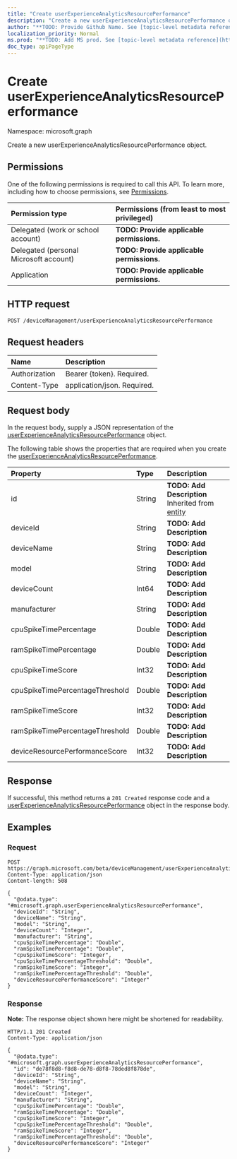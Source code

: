 ```yaml
---
title: "Create userExperienceAnalyticsResourcePerformance"
description: "Create a new userExperienceAnalyticsResourcePerformance object."
author: "**TODO: Provide Github Name. See [topic-level metadata reference](https://msgo.azurewebsites.net/add/document/guidelines/metadata.html#topic-level-metadata)**"
localization_priority: Normal
ms.prod: "**TODO: Add MS prod. See [topic-level metadata reference](https://msgo.azurewebsites.net/add/document/guidelines/metadata.html#topic-level-metadata)**"
doc_type: apiPageType
---
```


# Create userExperienceAnalyticsResourcePerformance
Namespace: microsoft.graph

Create a new userExperienceAnalyticsResourcePerformance object.

## Permissions
One of the following permissions is required to call this API. To learn more, including how to choose permissions, see [Permissions](/graph/permissions-reference).

|Permission type|Permissions (from least to most privileged)|
|:---|:---|
|Delegated (work or school account)|**TODO: Provide applicable permissions.**|
|Delegated (personal Microsoft account)|**TODO: Provide applicable permissions.**|
|Application|**TODO: Provide applicable permissions.**|

## HTTP request

<!-- {
  "blockType": "ignored"
}
-->
``` http
POST /deviceManagement/userExperienceAnalyticsResourcePerformance
```

## Request headers
|Name|Description|
|:---|:---|
|Authorization|Bearer {token}. Required.|
|Content-Type|application/json. Required.|

## Request body
In the request body, supply a JSON representation of the [userExperienceAnalyticsResourcePerformance](../resources/intune-userexperienceanalyticsresourceperformance.md) object.

The following table shows the properties that are required when you create the [userExperienceAnalyticsResourcePerformance](../resources/intune-userexperienceanalyticsresourceperformance.md).

|Property|Type|Description|
|:---|:---|:---|
|id|String|**TODO: Add Description** Inherited from [entity](../resources/entity.md)|
|deviceId|String|**TODO: Add Description**|
|deviceName|String|**TODO: Add Description**|
|model|String|**TODO: Add Description**|
|deviceCount|Int64|**TODO: Add Description**|
|manufacturer|String|**TODO: Add Description**|
|cpuSpikeTimePercentage|Double|**TODO: Add Description**|
|ramSpikeTimePercentage|Double|**TODO: Add Description**|
|cpuSpikeTimeScore|Int32|**TODO: Add Description**|
|cpuSpikeTimePercentageThreshold|Double|**TODO: Add Description**|
|ramSpikeTimeScore|Int32|**TODO: Add Description**|
|ramSpikeTimePercentageThreshold|Double|**TODO: Add Description**|
|deviceResourcePerformanceScore|Int32|**TODO: Add Description**|



## Response

If successful, this method returns a `201 Created` response code and a [userExperienceAnalyticsResourcePerformance](../resources/intune-userexperienceanalyticsresourceperformance.md) object in the response body.

## Examples

### Request
<!-- {
  "blockType": "request",
  "name": "create_userexperienceanalyticsresourceperformance_from_"
}
-->
``` http
POST https://graph.microsoft.com/beta/deviceManagement/userExperienceAnalyticsResourcePerformance
Content-Type: application/json
Content-length: 508

{
  "@odata.type": "#microsoft.graph.userExperienceAnalyticsResourcePerformance",
  "deviceId": "String",
  "deviceName": "String",
  "model": "String",
  "deviceCount": "Integer",
  "manufacturer": "String",
  "cpuSpikeTimePercentage": "Double",
  "ramSpikeTimePercentage": "Double",
  "cpuSpikeTimeScore": "Integer",
  "cpuSpikeTimePercentageThreshold": "Double",
  "ramSpikeTimeScore": "Integer",
  "ramSpikeTimePercentageThreshold": "Double",
  "deviceResourcePerformanceScore": "Integer"
}
```


### Response
**Note:** The response object shown here might be shortened for readability.
<!-- {
  "blockType": "response",
  "truncated": true,
  "@odata.type": "microsoft.graph.userExperienceAnalyticsResourcePerformance"
}
-->
``` http
HTTP/1.1 201 Created
Content-Type: application/json

{
  "@odata.type": "#microsoft.graph.userExperienceAnalyticsResourcePerformance",
  "id": "de78f8d8-f8d8-de78-d8f8-78ded8f878de",
  "deviceId": "String",
  "deviceName": "String",
  "model": "String",
  "deviceCount": "Integer",
  "manufacturer": "String",
  "cpuSpikeTimePercentage": "Double",
  "ramSpikeTimePercentage": "Double",
  "cpuSpikeTimeScore": "Integer",
  "cpuSpikeTimePercentageThreshold": "Double",
  "ramSpikeTimeScore": "Integer",
  "ramSpikeTimePercentageThreshold": "Double",
  "deviceResourcePerformanceScore": "Integer"
}
```

